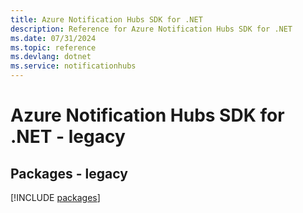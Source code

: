 ```yaml
---
title: Azure Notification Hubs SDK for .NET
description: Reference for Azure Notification Hubs SDK for .NET
ms.date: 07/31/2024
ms.topic: reference
ms.devlang: dotnet
ms.service: notificationhubs
---
```

# Azure Notification Hubs SDK for .NET - legacy
## Packages - legacy
[!INCLUDE [packages](notification-hubs-index.md)]
